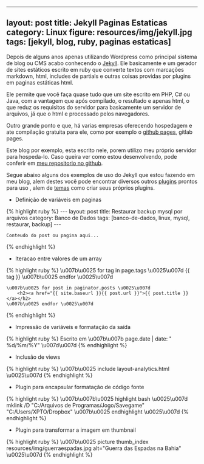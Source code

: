 ---
layout: post
title: Jekyll Paginas Estaticas
category: Linux
figure: resources/img/jekyll.jpg
tags: [jekyll, blog, ruby, paginas estaticas]
---------------------------------------------------------------------------------------------
 
Depois de alguns anos apenas utilizando Wordpress como principal sistema de blog ou CMS acabo conhecendo o [Jekyll](https://jekyllrb.com). Ele basicamente e um gerador de sites estáticos escrito em ruby que converte textos com marcações markdown, html, includes de partials e outras coisas providas por plugins em paginas estáticas html.

Ele permite que você faça quase tudo que um site escrito em PHP, C# ou Java, com a vantagem que após compilado, o resultado e apenas html, o que reduz os requisitos do servidor para basicamente um servidor de arquivos, já que o html e processado pelos navegadores.

Outro grande ponto e que, há varias empresas oferecendo hospedagem e ate compilação gratuita para ele, como por exemplo o [github pages](https://pages.github.com/), gitlab pages.

Este blog por exemplo, esta escrito nele, porem utilizo meu próprio servidor para hospeda-lo. Caso queira ver como estou desenvolvendo, pode conferir em [meu repositorio no github](github.com/douglasjam/blog).

Segue abaixo alguns dos exemplos de uso do Jekyll que estou fazendo em meu blog, alem destes você pode encontrar diversos outros [plugins](https://jekyllrb.com/docs/plugins/) prontos para uso , alem de [temas](http://jekyllthemes.org/) como criar seus próprios plugins.

- Definição de variáveis em paginas

{% highlight ruby %}
    ---
    layout: post
    title: Restaurar backup mysql por arquivos
    category: Banco de Dados
    tags: [banco-de-dados, linux, mysql, restaurar, backup]
    ---
    
    Conteudo do post ou pagina aqui...
{% endhighlight %}

- Iteracao entre valores de um array

{% highlight ruby %}
    \u007b\u0025 for tag in page.tags \u0025\u007d
        <span class="label label-default">{{ tag }}</span>
    \u007b\u0025 endfor \u0025\u007d
    
    \u007b\u0025 for post in paginator.posts \u0025\u007d
        <h2><a href="{{ site.baseurl }}{{ post.url }}">{{ post.title }}</a></h2>
    \u007b\u0025 endfor \u0025\u007d
{% endhighlight %}

- Impressão de variáveis e formatação da saída

{% highlight ruby %}
    <span class="post-writed pull-left">
      Escrito em \u007b\u007b page.date | date: " %d/%m/%Y" \u007d\u007d
    </span>
{% endhighlight %}
    
- Inclusão de views
    
{% highlight ruby %}
    \u007b\u0025 include layout-analytics.html \u0025\u007d
{% endhighlight %}

- Plugin para encapsular formatação de código fonte

{% highlight ruby %}
    \u007b\u007b\u0025 highlight bash \u0025\u007d
        mklink /D "C:/Arquivos de Programas/Jogo/Savegame" "C:/Users/XPTO/Dropbox"
    \u007b\u0025 endhighlight \u0025\u007d
{% endhighlight %}

- Plugin para transformar a imagem em thumbnail

{% highlight ruby %}
    \u007b\u0025 picture thumb_index resources/img/guerraespadas.jpg alt="Guerra das Espadas na Bahia" \u0025\u007d
{% endhighlight %}


